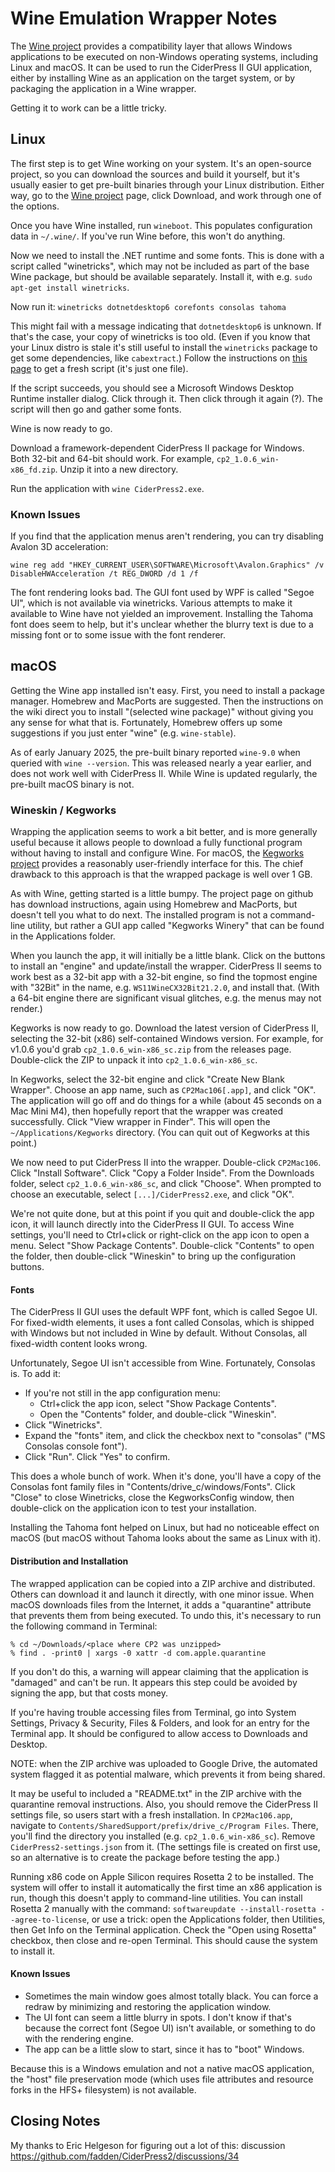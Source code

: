 # Wine Emulation Wrapper Notes #

The [Wine project](https://winehq.org/) provides a compatibility layer that
allows Windows applications to be executed on non-Windows operating systems,
including Linux and macOS.  It can be used to run the CiderPress II GUI
application, either by installing Wine as an application on the target
system, or by packaging the application in a Wine wrapper.

Getting it to work can be a little tricky.

## Linux ##

The first step is to get Wine working on your system.  It's an open-source
project, so you can download the sources and build it yourself, but it's
usually easier to get pre-built binaries through your Linux distribution.
Either way, go to the [Wine project](https://winehq.org/) page, click
Download, and work through one of the options.

Once you have Wine installed, run `wineboot`.  This populates configuration
data in `~/.wine/`.  If you've run Wine before, this won't do anything.

Now we need to install the .NET runtime and some fonts.  This is done with
a script called "winetricks", which may not be included as part of the base
Wine package, but should be available separately.  Install it, with e.g.
`sudo apt-get install winetricks`.

Now run it: `winetricks dotnetdesktop6 corefonts consolas tahoma`

This might fail with a message indicating that `dotnetdesktop6` is unknown.
If that's the case, your copy of winetricks is too old.  (Even if you know
that your Linux distro is stale it's still useful to install the `winetricks`
package to get some dependencies, like `cabextract`.)  Follow the instructions
on [this page](https://gitlab.winehq.org/wine/wine/-/wikis/Winetricks) to get
a fresh script (it's just one file).

If the script succeeds, you should see a Microsoft Windows Desktop Runtime
installer dialog.  Click through it.  Then click through it again (?).  The
script will then go and gather some fonts.

Wine is now ready to go.

Download a framework-dependent CiderPress II package for Windows.  Both 32-bit
and 64-bit should work.  For example, `cp2_1.0.6_win-x86_fd.zip`.  Unzip it
into a new directory.

Run the application with `wine CiderPress2.exe`.

### Known Issues ###

If you find that the application menus aren't rendering, you can try disabling
Avalon 3D acceleration:

`wine reg add "HKEY_CURRENT_USER\SOFTWARE\Microsoft\Avalon.Graphics" /v DisableHWAcceleration /t REG_DWORD /d 1 /f`

The font rendering looks bad.  The GUI font used by WPF is called "Segoe UI",
which is not available via winetricks.  Various attempts to make it available
to Wine have not yielded an improvement.  Installing the Tahoma font does seem
to help, but it's unclear whether the blurry text is due to a missing font or
to some issue with the font renderer.


## macOS ##

Getting the Wine app installed isn't easy.  First, you need to install a
package manager.  Homebrew and MacPorts are suggested.  Then the instructions
on the wiki direct you to install "(selected wine package)" without giving
you any sense for what that is.  Fortunately, Homebrew offers up some
suggestions if you just enter "wine" (e.g. `wine-stable`).

As of early January 2025, the pre-built binary reported `wine-9.0` when
queried with `wine --version`.  This was released nearly a year earlier, and
does not work well with CiderPress II.  While Wine is updated regularly, the
pre-built macOS binary is not.

### Wineskin / Kegworks ###

Wrapping the application seems to work a bit better, and is more generally
useful because it allows people to download a fully functional program
without having to install and configure Wine.  For macOS, the
[Kegworks project](https://github.com/Kegworks-App/Kegworks) provides a
reasonably user-friendly interface for this.  The chief drawback to this
approach is that the wrapped package is well over 1 GB.

As with Wine, getting started is a little bumpy.  The project page on github
has download instructions, again using Homebrew and MacPorts, but doesn't
tell you what to do next.  The installed program is not a command-line
utility, but rather a GUI app called "Kegworks Winery" that can be found in
the Applications folder.

When you launch the app, it will initially be a little blank.  Click on the
buttons to install an "engine" and update/install the wrapper.  CiderPress II
seems to work best as a 32-bit app with a 32-bit engine, so find the topmost
engine with "32Bit" in the name, e.g. `WS11WineCX32Bit21.2.0`, and install
that.  (With a 64-bit engine there are significant visual glitches, e.g. the
menus may not render.)

Kegworks is now ready to go.  Download the latest version of CiderPress II,
selecting the 32-bit (x86) self-contained Windows version.  For example,
for v1.0.6 you'd grab `cp2_1.0.6_win-x86_sc.zip` from the releases page.
Double-click the ZIP to unpack it into `cp2_1.0.6_win-x86_sc`.

In Kegworks, select the 32-bit engine and click "Create New Blank Wrapper".
Choose an app name, such as `CP2Mac106[.app]`, and click "OK".  The application
will go off and do things for a while (about 45 seconds on a Mac Mini M4),
then hopefully report that the wrapper was created successfully.  Click "View
wrapper in Finder".  This will open the `~/Applications/Kegworks` directory.
(You can quit out of Kegworks at this point.)

We now need to put CiderPress II into the wrapper.  Double-click `CP2Mac106`.
Click "Install Software".  Click "Copy a Folder Inside".  From the Downloads
folder, select `cp2_1.0.6_win-x86_sc`, and click "Choose".  When prompted
to choose an executable, select `[...]/CiderPress2.exe`, and click "OK".

We're not quite done, but at this point if you quit and double-click the app
icon, it will launch directly into the CiderPress II GUI.  To access Wine
settings, you'll need to Ctrl+click or right-click on the app icon to open a
menu.  Select "Show Package Contents".  Double-click "Contents" to open the
folder, then double-click "Wineskin" to bring up the configuration buttons.

#### Fonts ####

The CiderPress II GUI uses the default WPF font, which is called Segoe UI.
For fixed-width elements, it uses a font called Consolas, which is shipped
with Windows but not included in Wine by default.  Without Consolas, all
fixed-width content looks wrong.

Unfortunately, Segoe UI isn't accessible from Wine.  Fortunately, Consolas is.
To add it:

 - If you're not still in the app configuration menu:
   - Ctrl+click the app icon, select "Show Package Contents".
   - Open the "Contents" folder, and double-click "Wineskin".
 - Click "Winetricks".
 - Expand the "fonts" item, and click the checkbox next to "consolas"
   ("MS Consolas console font").
 - Click "Run".  Click "Yes" to confirm.

This does a whole bunch of work.  When it's done, you'll have a copy of the
Consolas font family files in "Contents/drive_c/windows/Fonts".  Click "Close"
to close Winetricks, close the KegworksConfig window, then double-click on
the application icon to test your installation.

Installing the Tahoma font helped on Linux, but had no noticeable effect on
macOS (but macOS without Tahoma looks about the same as Linux with it).

#### Distribution and Installation ####

The wrapped application can be copied into a ZIP archive and distributed.
Others can download it and launch it directly, with one minor issue.  When
macOS downloads files from the Internet, it adds a "quarantine" attribute
that prevents them from being executed.  To undo this, it's necessary to
run the following command in Terminal:

```
% cd ~/Downloads/<place where CP2 was unzipped>
% find . -print0 | xargs -0 xattr -d com.apple.quarantine
```

If you don't do this, a warning will appear claiming that the application is
"damaged" and can't be run.  It appears this step could be avoided by
signing the app, but that costs money.

If you're having trouble accessing files from Terminal, go into System
Settings, Privacy & Security, Files & Folders, and look for an entry for
the Terminal app.  It should be configured to allow access to Downloads
and Desktop.

NOTE: when the ZIP archive was uploaded to Google Drive, the automated
system flagged it as potential malware, which prevents it from being
shared.

It may be useful to included a "README.txt" in the ZIP archive with the
quarantine removal instructions.  Also, you should remove the CiderPress II
settings file, so users start with a fresh installation.  In `CP2Mac106.app`,
navigate to `Contents/SharedSupport/prefix/drive_c/Program Files`.  There,
you'll find the directory you installed (e.g. `cp2_1.0.6_win-x86_sc`).
Remove `CiderPress2-settings.json` from it.  (The settings file is created on
first use, so an alternative is to create the package before testing the app.)

Running x86 code on Apple Silicon requires Rosetta 2 to be installed.  The
system will offer to install it automatically the first time an x86 application
is run, though this doesn't apply to command-line utilities.  You can install
Rosetta 2 manually with the command:
`softwareupdate --install-rosetta --agree-to-license`,
or use a trick: open the Applications folder, then Utilities, then Get Info
on the Terminal application.  Check the "Open using Rosetta" checkbox, then
close and re-open Terminal.  This should cause the system to install it.

#### Known Issues ####

 - Sometimes the main window goes almost totally black.  You can force a
   redraw by minimizing and restoring the application window.
 - The UI font can seem a little blurry in spots.  I don't know if that's
   because the correct font (Segoe UI) isn't available, or something to do
   with the rendering engine.
 - The app can be a little slow to start, since it has to "boot" Windows.

Because this is a Windows emulation and not a native macOS application, the
"host" file preservation mode (which uses file attributes and resource forks
in the HFS+ filesystem) is not available.

## Closing Notes ##

My thanks to Eric Helgeson for figuring out a lot of this:
discussion https://github.com/fadden/CiderPress2/discussions/34
